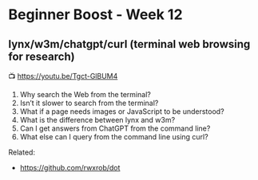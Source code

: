 # Beginner Boost - Week 12
## lynx/w3m/chatgpt/curl (terminal web browsing for research)

📺 <https://youtu.be/Tgct-GlBUM4>

1.  Why search the Web from the terminal?
2.  Isn’t it slower to search from the terminal?
3.  What if a page needs images or JavaScript to be understood?
4.  What is the difference between lynx and w3m?
5.  Can I get answers from ChatGPT from the command line?
6.  What else can I query from the command line using curl?


Related:

* <https://github.com/rwxrob/dot>
